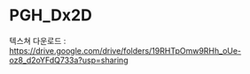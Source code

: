 # PGH_Dx2D

텍스쳐 다운로드 : https://drive.google.com/drive/folders/19RHTpOmw9RHh_oUe-oz8_d2oYFdQ733a?usp=sharing

